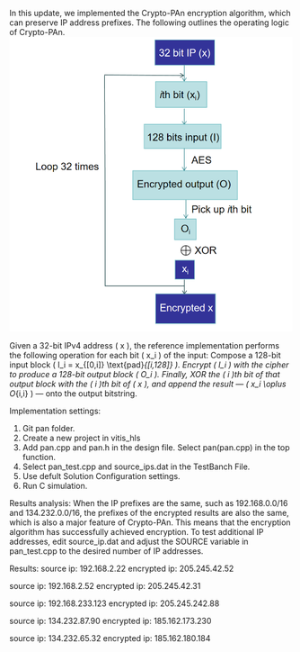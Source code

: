 In this update, we implemented the Crypto-PAn encryption algorithm, which can preserve IP address prefixes. The following outlines the operating logic of Crypto-PAn.
![Cryptopan's operating logic](images/Cryptopan.jpg)

Given a 32-bit IPv4 address \( x \), the reference implementation performs the following operation for each bit \( x_i \) of the input: Compose a 128-bit input block \( I_i = x_{[0,i]} \text{pad}_{[i,128]} \). Encrypt \( I_i \) with the cipher to produce a 128-bit output block \( O_i \). Finally, XOR the \( i \)th bit of that output block with the \( i \)th bit of \( x \), and append the result — \( x_i \oplus O_{i,i} \) — onto the output bitstring.

Implementation settings:
1. Git pan folder.
2. Create a new project in vitis_hls
3. Add pan.cpp and pan.h in the design file. Select pan(pan.cpp) in the top function. 
4. Select pan_test.cpp and source_ips.dat in the TestBanch File.
5. Use defult Solution Configuration settings.
6. Run C simulation.

Results analysis:
When the IP prefixes are the same, such as 192.168.0.0/16 and 134.232.0.0/16, the prefixes of the encrypted results are also the same, which is also a major feature of Crypto-PAn. This means that the encryption algorithm has successfully achieved encryption.
To test additional IP addresses, edit source_ip.dat and adjust the SOURCE variable in pan_test.cpp to the desired number of IP addresses.

Results:
source ip: 192.168.2.22
encrypted ip: 205.245.42.52

source ip: 192.168.2.52
encrypted ip: 205.245.42.31

source ip: 192.168.233.123
encrypted ip: 205.245.242.88

source ip: 134.232.87.90
encrypted ip: 185.162.173.230

source ip: 134.232.65.32
encrypted ip: 185.162.180.184
